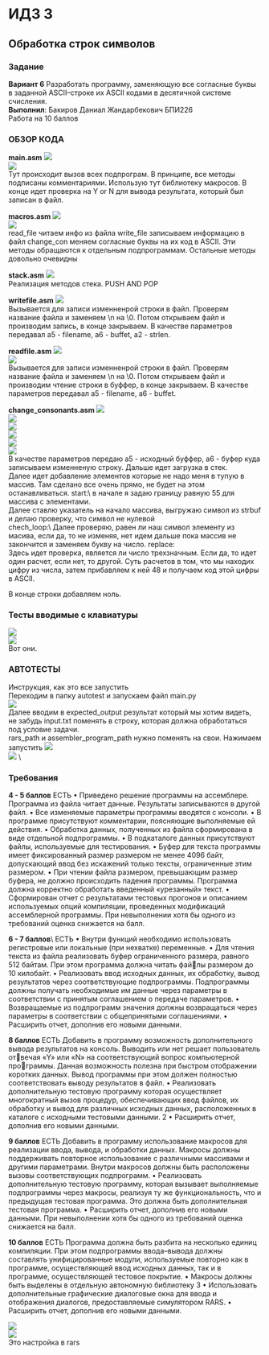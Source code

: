# ИДЗ 3
## Обработка строк символов

### Задание
**Вариант 6**
Разработать программу, заменяющую все согласные буквы в заданной ASCII–строке их ASCII кодами в десятичной системе
счисления.\
**Выполнил**: Бакиров Даниал Жандарбекович БПИ226\
Работа на 10 баллов
### ОБЗОР КОДА
**main.asm**
<image src="/ИДЗ_3/img/main1.png">\
<image src="/ИДЗ_3/img/main2.png">\
Тут происходит вызов всех подпрограм. В принципе, все методы подписаны комментариями. Использую тут библиотеку макросов.
В конце идет проверка на Y or N для вывода результата, который был записан в файл.




**macros.asm**
<image src="/ИДЗ_3/img/macros1.png"> \
<image src="/ИДЗ_3/img/macros2.png"> \
read_file читаем инфо из файла
write_file записываем информацию в файл
change_con меняем согласные буквы на их код в ASCII.
Эти методы обращаются к отдельным подпрограммам.
Остальные методы довольно очевидны




**stack.asm**
<image src="/ИДЗ_3/img/stack.png"> \
Реализация методов стека. PUSH AND POP



**writefile.asm**
<image src="/ИДЗ_3/img/writefile1.png"> \
Вызывается для записи изменненрой строки в файл. 
Проверям название файла и заменяем \n на \0.
Потом открываем файл и производим запись, в конце закрываем.
В качестве параметров передавал а5 - filename, a6 - buffet, a2 - strlen.





**readfile.asm**
<image src="/ИДЗ_3/img/readfile1.png"> \
<image src="/ИДЗ_3/img/readfile2.png"> \
Вызывается для записи изменненрой строки в файл. 
Проверям название файла и заменяем \n на \0.
Потом открываем файл и производим чтение строки в буффер, в конце закрываем.
В качестве параметров передавал а5 - filename, a6 - buffet.



**change_consonants.asm**
<image src="/ИДЗ_3/img/chc1.png"> \
<image src="/ИДЗ_3/img/chc2.png"> \
<image src="/ИДЗ_3/img/chc3.png"> \
<image src="/ИДЗ_3/img/chc4.png"> \
<image src="/ИДЗ_3/img/chc5.png"> \
<image src="/ИДЗ_3/img/chc6.png"> \
В качестве параметров передаю а5 - исходный буффер, а6 - буфер куда записываем изменненую строку.
Дальше идет загрузка в стек.\
Далее идет добавление элементов которые не надо меня в тупую в массив. Там сделано все очень прямо, не будет на этом останавливаться.
start:\ в начале я задаю границу равную 55 для массива с элементами.\
Далее ставлю указатель на начало массива, выгружаю символ из strbuf и делаю проверку, что символ не нулевой\
chech_loop:\ Далее проверяю, равен ли наш символ элементу из масива, если да, то не изменяя, нет идем дальше пока массив не закончится и заменяем букву на число.
replace:\
Здесь идет проверка, является ли число трехзначным. Если да, то идет один расчет, если нет, то другой. Суть расчетов в том, что мы находих цифру из числа, затем прибавляем к ней 48 и получаем код этой цифры в ASCII. 

В конце строки добавляем ноль.

### Тесты вводимые с клавиатуры

<image src="/ИДЗ_3/img/test1.png"> \
<image src="/ИДЗ_3/img/test3.png"> \
Вот они.


### АВТОТЕСТЫ
Инструкция, как это все запустить\
Переходим в папку autotest и запускаем файл main.py\
<image src="/ИДЗ_3/img/autotest.png1"> \
Далее вводим в expected_output результат который мы хотим видеть, не забудь input.txt поменять в строку, которая должна обработаться под условие задачи.\
rars_path и assembler_program_path нужно поменять на свои. Нажимаем запустить
<image src="/ИДЗ_3/img/autotest.png2"> \
<image src="/ИДЗ_3/img/autotest.png3"> \




### Требования
**4 - 5 баллов** ЕСТЬ
• Приведено решение программы на ассемблере. Программа из файла читает данные. Результаты записываются в другой файл.
• Все изменяемые параметры программы вводятся с консоли.
• В программе присутствуют комментарии, поясняющие выполняемые ей действия.
• Обработка данных, полученных из файла сформирована в виде отдельной подпрограммы.
• В подкаталоге данных присутствуют файлы, используемые для тестирования.
• Буфер для текста программы имеет фиксированный размер размером не менее 4096 байт, допускающий ввод без искажений только
тексты, ограниченные этим размером.
• При чтении файла размером, превышающим размер буфера, не
должно происходить падения программы. Программа должна корректно обработать введенный «урезанный» текст.
• Сформирован отчет с результатами тестовых прогонов и описанием используемых опций компиляции, проведенных модификаций
ассемблерной программы.
При невыполнении хотя бы одного из требований оценка снижается на
балл.


**6 - 7 баллов**\ ЕСТЬ
• Внутри функций необходимо использовать регистровые или локальные (при нехватке) переменные.
• Для чтения текста из файла реализовать буфер ограниченного размера, равного 512 байтам. При этом программа должна читать файлы размером до 10 килобайт.
• Реализовать ввод исходных данных, их обработку, вывод результатов через соответствующие подпрограммы. Подпрограммы должны
получать необходимые им данные через параметры в соответствии
с принятым соглашением о передаче параметров.
• Возвращаемые из подпрограмм значения должны возвращаться через параметры в соответствии с общепринятыми соглашениями.
• Расширить отчет, дополнив его новыми данными.

**8 баллов** ЕСТЬ
Добавить в программу возможность дополнительного вывода результатов на консоль. Выводить или нет решает пользователь отвечая «Y» или «N» на соответствующий вопрос компьютерной программы. Данная возможность полезна при быстром отображении
коротких данных. Вывод программы при этом должен полностью
соответствовать выводу результатов в файл.
• Реализовать дополнительную тестовую программу которая осуществляет многократный вызов процедур, обеспечивающих ввод файлов,
их обработку и вывод для различных исходных данных, расположенных в каталоге с исходными тестовыми данными.
2
• Расширить отчет, дополнив его новыми данными.

**9 баллов** ЕСТЬ
Добавить в программу использование макросов для реализации
ввода, вывода, и обработки данных. Макросы должны поддерживать повторное использование с различными массивами и другими
параметрами. Внутри макросов должны быть расположены вызовы соответствующих подпрограмм.
• Реализовать дополнительную тестовую программу, которая вызывает выполняемые подпрограммы через макросы, реализуя ту же
функциональность, что и предыдущая тестовая программа. Это
должна быть дополнительная тестовая программа.
• Расширить отчет, дополнив его новыми данными.
При невыполнении хотя бы одного из требований оценка снижается на
балл.

**10 баллов** ЕСТЬ
Программа должна быть разбита на несколько единиц компиляции. При этом подпрограммы ввода–вывода должны составлять
унифицированные модули, используемые повторно как в программе, осуществляющей ввод исходных данных, так и в программе,
осуществляющей тестовое покрытие.
• Макросы должны быть выделены в отдельную автономную библиотеку
3
• Использовать дополнительные графические диалоговые окна для
ввода и отображения диалогов, предоставляемые симулятором RARS.
• Расширить отчет, дополнив его новыми данными.

<image src="/ИДЗ_3/img/ten1.png3"> \
<image src="/ИДЗ_3/img/ten2.png3"> \
Это настройка в rars 